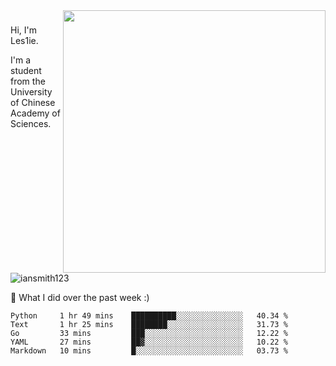 <img align="right" src="https://github-readme-stats.vercel.app/api?username=iansmith123&show_icons=true&hide_border=true" width="420">

### 
Hi, I'm Les1ie. 

I'm a student from the University of Chinese Academy of Sciences.

<img src="https://komarev.com/ghpvc/?username=iansmith123" alt="iansmith123" />




🔭 What I did over the past week :)
<!--START_SECTION:waka-->
```text
Python     1 hr 49 mins    ██████████░░░░░░░░░░░░░░░   40.34 % 
Text       1 hr 25 mins    ████████░░░░░░░░░░░░░░░░░   31.73 % 
Go         33 mins         ███░░░░░░░░░░░░░░░░░░░░░░   12.22 % 
YAML       27 mins         ██▓░░░░░░░░░░░░░░░░░░░░░░   10.22 % 
Markdown   10 mins         █░░░░░░░░░░░░░░░░░░░░░░░░   03.73 % 
```
<!--END_SECTION:waka-->


<!--
**IanSmith123/IanSmith123** is a ✨ _special_ ✨ repository because its `README.md` (this file) appears on your GitHub profile.
<img src="https://github.githubassets.com/images/spinners/octocat-spinner-64.gif">

Here are some ideas to get you started:

- 🔭 I’m currently working on ...
- 🌱 I’m currently learning ...
- 👯 I’m looking to collaborate on ...
- 🤔 I’m looking for help with ...
- 💬 Ask me about ...
- 📫 How to reach me: ...
- 😄 Pronouns: ...
- ⚡ Fun fact: ...
-->
